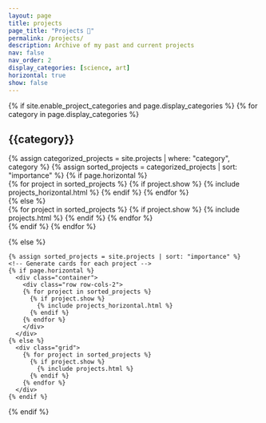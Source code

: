 ```yaml
---
layout: page
title: projects
page_title: "Projects 🌱"
permalink: /projects/
description: Archive of my past and current projects
nav: false
nav_order: 2
display_categories: [science, art]
horizontal: true
show: false
---
```


<div class="projects">
  {% if site.enable_project_categories and page.display_categories %}
  <!-- Display categorized projects -->
    {% for category in page.display_categories %}
      <a id={{category}}><h2 class="category">{{category}}</h2></a>
      {% assign categorized_projects = site.projects | where: "category", category %}
      {% assign sorted_projects = categorized_projects | sort: "importance" %}
      <!-- Generate cards for each project -->
      {% if page.horizontal %}
        <div class="container">
          <div class="row row-cols-1">
          {% for project in sorted_projects %}
            {% if project.show %}
              {% include projects_horizontal.html %}
            {% endif %}
          {% endfor %}
          </div>
        </div>
      {% else %}
        <div class="grid">
          {% for project in sorted_projects %}
            {% if project.show %}
              {% include projects.html %}
            {% endif %}
          {% endfor %}
        </div>
      {% endif %}
    {% endfor %}

  {% else %}
  <!-- Display projects without categories -->
    {% assign sorted_projects = site.projects | sort: "importance" %}
    <!-- Generate cards for each project -->
    {% if page.horizontal %}
      <div class="container">
        <div class="row row-cols-2">
        {% for project in sorted_projects %}
          {% if project.show %}
            {% include projects_horizontal.html %}
          {% endif %}
        {% endfor %}
        </div>
      </div>
    {% else %}
      <div class="grid">
        {% for project in sorted_projects %}
          {% if project.show %}
            {% include projects.html %}
          {% endif %}
        {% endfor %}
      </div>
    {% endif %}

  {% endif %}

</div>
